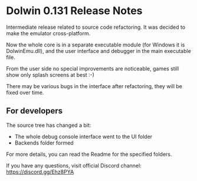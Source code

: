 # Dolwin 0.131 Release Notes

Intermediate release related to source code refactoring. It was decided to make the emulator cross-platform.

Now the whole core is in a separate executable module (for Windows it is DolwinEmu.dll), and the user interface and debugger in the main executable file.

From the user side no special improvements are noticeable, games still show only splash screens at best :-)

There may be various bugs in the interface after refactoring, they will be fixed over time.

## For developers

The source tree has changed a bit:
- The whole debug console interface went to the UI folder
- Backends folder formed

For more details, you can read the Readme for the specified folders.

If you have any questions, visit official Discord channel: https://discord.gg/Ehz8PYA
